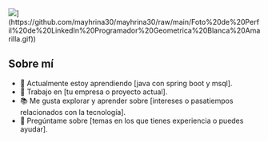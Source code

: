 <div aling="center;">
  <img src=[Foto de Perfil de LinkedIn Programador Geometrica Blanca Amarilla.gif>](https://github.com/mayhrina30/mayhrina30/raw/main/Foto%20de%20Perfil%20de%20LinkedIn%20Programador%20Geometrica%20Blanca%20Amarilla.gif))
</div>


## Sobre mí

- 🌱 Actualmente estoy aprendiendo [java con spring boot y msql].
- 💼 Trabajo en [tu empresa o proyecto actual].
- 📚 Me gusta explorar y aprender sobre [intereses o pasatiempos relacionados con la tecnología].
- 💬 Pregúntame sobre [temas en los que tienes experiencia o puedes ayudar].







